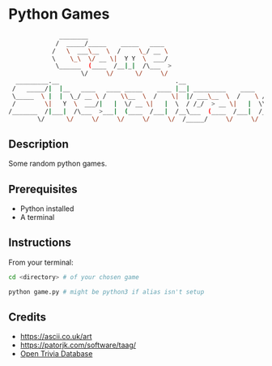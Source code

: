 # Python Games

``` bash
              ________                                                       
             /  _____/_____    _____   ____                                  
            /   \  ___\__  \  /     \_/ __ \                                 
            \    \_\  \/ __ \|  Y Y  \  ___/                                 
             \______  (____  /__|_|  /\___  >                                
                    \/     \/      \/     \/                                 
  _________.__                                .__                            
 /   _____/|  |__   ____   ____ _____    ____ |__| _________    ____   ______
 \_____  \ |  |  \_/ __ \ /    \\__  \  /    \|  |/ ___\__  \  /    \ /  ___/
 /        \|   Y  \  ___/|   |  \/ __ \|   |  \  / /_/  > __ \|   |  \\___ \ 
/_______  /|___|  /\___  >___|  (____  /___|  /__\___  (____  /___|  /____  >
        \/      \/     \/     \/     \/     \/  /_____/     \/     \/     \/ 

```

## Description

Some random python games.

## Prerequisites

- Python installed
- A terminal

## Instructions

From your terminal:

``` bash
cd <directory> # of your chosen game

python game.py # might be python3 if alias isn't setup
```

## Credits

- <https://ascii.co.uk/art>
- <https://patorjk.com/software/taag/>
- [Open Trivia Database](https://opentdb.com/)
